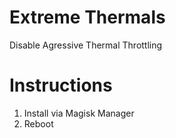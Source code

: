 # Extreme Thermals

Disable Agressive Thermal Throttling


# Instructions
1. Install via Magisk Manager
2. Reboot